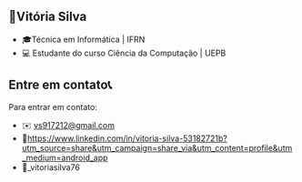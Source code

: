 


## 🎀Vitória Silva
- 🎓Técnica em Informática | IFRN
- 💻 Estudante do curso Ciência da Computação | UEPB
  


## Entre em contato📞
Para entrar em contato:
- ✉️ vs917212@gmail.com
- 🔗https://www.linkedin.com/in/vitoria-silva-53182721b?utm_source=share&utm_campaign=share_via&utm_content=profile&utm_medium=android_app
- 📱_vitoriasilva76
  

